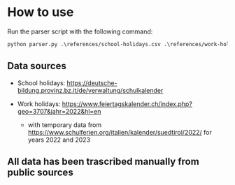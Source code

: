 # How to use

Run the parser script with the following command:

```bash
python parser.py .\references/school-holidays.csv .\references/work-holidays.csv parsedData.csv
```

## Data sources

- School holidays: https://deutsche-bildung.provinz.bz.it/de/verwaltung/schulkalender

- Work holidays: https://www.feiertagskalender.ch/index.php?geo=3707&jahr=2022&hl=en
    
   - with temporary data from https://www.schulferien.org/italien/kalender/suedtirol/2022/ for years 2022 and 2023

## All data has been trascribed manually from public sources

